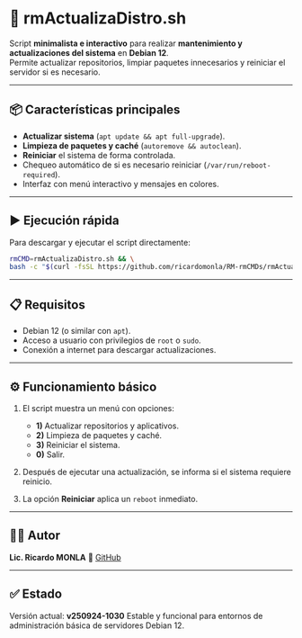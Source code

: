 # 🔄 rmActualizaDistro.sh

Script **minimalista e interactivo** para realizar **mantenimiento y actualizaciones del sistema** en **Debian 12**.  
Permite actualizar repositorios, limpiar paquetes innecesarios y reiniciar el servidor si es necesario.

---

## 📦 Características principales

- **Actualizar sistema** (`apt update && apt full-upgrade`).
- **Limpieza de paquetes y caché** (`autoremove && autoclean`).
- **Reiniciar** el sistema de forma controlada.
- Chequeo automático de si es necesario reiniciar (`/var/run/reboot-required`).
- Interfaz con menú interactivo y mensajes en colores.

---

## ▶️ Ejecución rápida

Para descargar y ejecutar el script directamente:

```bash
rmCMD=rmActualizaDistro.sh && \
bash -c "$(curl -fsSL https://github.com/ricardomonla/RM-rmCMDs/rmActualizaDistro/raw/refs/heads/main/${rmCMD})"
````

---

## 📋 Requisitos

* Debian 12 (o similar con `apt`).
* Acceso a usuario con privilegios de `root` o `sudo`.
* Conexión a internet para descargar actualizaciones.

---

## ⚙️ Funcionamiento básico

1. El script muestra un menú con opciones:

   * **1)** Actualizar repositorios y aplicativos.
   * **2)** Limpieza de paquetes y caché.
   * **3)** Reiniciar el sistema.
   * **0)** Salir.

2. Después de ejecutar una actualización, se informa si el sistema requiere reinicio.

3. La opción **Reiniciar** aplica un `reboot` inmediato.

---

## 🧑‍💻 Autor

**Lic. Ricardo MONLA**
🔗 [GitHub](https://github.com/ricardomonla)

---

## ✅ Estado

Versión actual: **v250924-1030**
Estable y funcional para entornos de administración básica de servidores Debian 12.